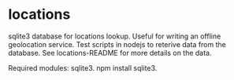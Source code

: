 locations
=========

sqlite3 database for locations lookup. Useful for writing an offline geolocation service.
Test scripts in nodejs to reterive data from the database. See locations-README for more details on the data.

Required modules: sqlite3. npm install sqlite3.

